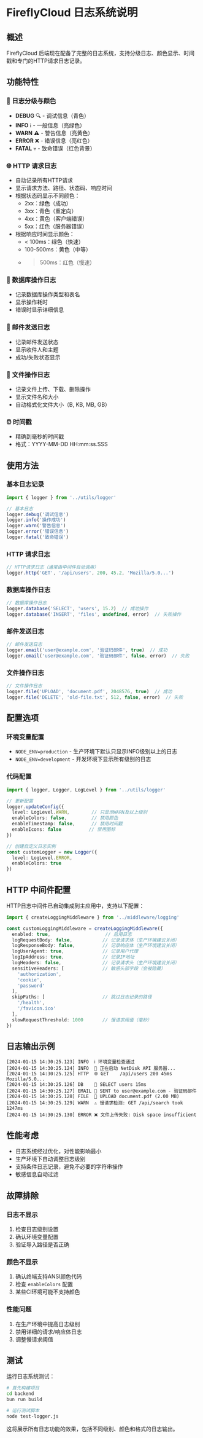 # FireflyCloud 日志系统说明

## 概述

FireflyCloud 后端现在配备了完整的日志系统，支持分级日志、颜色显示、时间戳和专门的HTTP请求日志记录。

## 功能特性

### 🎨 日志分级与颜色
- **DEBUG** 🔍 - 调试信息（青色）
- **INFO** ℹ️ - 一般信息（亮绿色）
- **WARN** ⚠️ - 警告信息（亮黄色）
- **ERROR** ❌ - 错误信息（亮红色）
- **FATAL** 💀 - 致命错误（红色背景）

### 🌐 HTTP 请求日志
- 自动记录所有HTTP请求
- 显示请求方法、路径、状态码、响应时间
- 根据状态码显示不同颜色：
  - 2xx：绿色（成功）
  - 3xx：青色（重定向）
  - 4xx：黄色（客户端错误）
  - 5xx：红色（服务器错误）
- 根据响应时间显示颜色：
  - < 100ms：绿色（快速）
  - 100-500ms：黄色（中等）
  - > 500ms：红色（慢速）

### 💾 数据库操作日志
- 记录数据库操作类型和表名
- 显示操作耗时
- 错误时显示详细信息

### 📧 邮件发送日志
- 记录邮件发送状态
- 显示收件人和主题
- 成功/失败状态显示

### 📁 文件操作日志
- 记录文件上传、下载、删除操作
- 显示文件名和大小
- 自动格式化文件大小（B, KB, MB, GB）

### ⏰ 时间戳
- 精确到毫秒的时间戳
- 格式：YYYY-MM-DD HH:mm:ss.SSS

## 使用方法

### 基本日志记录

```typescript
import { logger } from '../utils/logger'

// 基本日志
logger.debug('调试信息')
logger.info('操作成功')
logger.warn('警告信息')
logger.error('错误信息')
logger.fatal('致命错误')
```

### HTTP 请求日志

```typescript
// HTTP请求日志（通常由中间件自动调用）
logger.http('GET', '/api/users', 200, 45.2, 'Mozilla/5.0...')
```

### 数据库操作日志

```typescript
// 数据库操作日志
logger.database('SELECT', 'users', 15.2)  // 成功操作
logger.database('INSERT', 'files', undefined, error)  // 失败操作
```

### 邮件发送日志

```typescript
// 邮件发送日志
logger.email('user@example.com', '验证码邮件', true)  // 成功
logger.email('user@example.com', '验证码邮件', false, error)  // 失败
```

### 文件操作日志

```typescript
// 文件操作日志
logger.file('UPLOAD', 'document.pdf', 2048576, true)  // 成功
logger.file('DELETE', 'old-file.txt', 512, false, error)  // 失败
```

## 配置选项

### 环境变量配置
- `NODE_ENV=production` - 生产环境下默认只显示INFO级别以上的日志
- `NODE_ENV=development` - 开发环境下显示所有级别的日志

### 代码配置

```typescript
import { logger, Logger, LogLevel } from '../utils/logger'

// 更新配置
logger.updateConfig({
  level: LogLevel.WARN,        // 只显示WARN及以上级别
  enableColors: false,         // 禁用颜色
  enableTimestamp: false,      // 禁用时间戳
  enableIcons: false          // 禁用图标
})

// 创建自定义日志实例
const customLogger = new Logger({
  level: LogLevel.ERROR,
  enableColors: true
})
```

## HTTP 中间件配置

HTTP日志中间件已自动集成到主应用中，支持以下配置：

```typescript
import { createLoggingMiddleware } from '../middleware/logging'

const customLoggingMiddleware = createLoggingMiddleware({
  enabled: true,                    // 启用日志
  logRequestBody: false,           // 记录请求体（生产环境建议关闭）
  logResponseBody: false,          // 记录响应体（生产环境建议关闭）
  logUserAgent: true,              // 记录用户代理
  logIpAddress: true,              // 记录IP地址
  logHeaders: false,               // 记录请求头（生产环境建议关闭）
  sensitiveHeaders: [              // 敏感头部字段（会被隐藏）
    'authorization',
    'cookie',
    'password'
  ],
  skipPaths: [                     // 跳过日志记录的路径
    '/health',
    '/favicon.ico'
  ],
  slowRequestThreshold: 1000       // 慢请求阈值（毫秒）
})
```

## 日志输出示例

```
[2024-01-15 14:30:25.123] INFO  ℹ️ 环境变量检查通过
[2024-01-15 14:30:25.124] INFO  🚀 正在启动 NetDisk API 服务器...
[2024-01-15 14:30:25.125] HTTP  🌐 GET    /api/users 200 45ms Mozilla/5.0...
[2024-01-15 14:30:25.126] DB    💾 SELECT users 15ms
[2024-01-15 14:30:25.127] EMAIL 📧 SENT to user@example.com - 验证码邮件
[2024-01-15 14:30:25.128] FILE  📁 UPLOAD document.pdf (2.00 MB)
[2024-01-15 14:30:25.129] WARN  ⚠️ 慢请求检测: GET /api/search took 1247ms
[2024-01-15 14:30:25.130] ERROR ❌ 文件上传失败: Disk space insufficient
```

## 性能考虑

- 日志系统经过优化，对性能影响最小
- 生产环境下自动调整日志级别
- 支持条件日志记录，避免不必要的字符串操作
- 敏感信息自动过滤

## 故障排除

### 日志不显示
1. 检查日志级别设置
2. 确认环境变量配置
3. 验证导入路径是否正确

### 颜色不显示
1. 确认终端支持ANSI颜色代码
2. 检查 `enableColors` 配置
3. 某些CI环境可能不支持颜色

### 性能问题
1. 在生产环境中提高日志级别
2. 禁用详细的请求/响应体日志
3. 调整慢请求阈值

## 测试

运行日志系统测试：

```bash
# 首先构建项目
cd backend
bun run build

# 运行测试脚本
node test-logger.js
```

这将展示所有日志功能的效果，包括不同级别、颜色和格式的日志输出。
